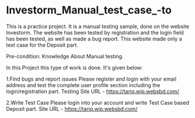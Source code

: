 # Investorm_Manual_test_case_-to
This is a practice project. It is a manual testing sample, done on the website Investorm. The website has been tested by registration and the login field has been tested, as well as made a bug report. This website made only a test case for the Deposit part.

Pre-condition: Knowledge About Manual testing.

In this Project this type of work is done. It's given below:

1.Find bugs and report issues
Please register and login with your email address and test the complete user profile section including the login/registration part. 
Testing Site URL - https://tariq.wip.websbd.com/

2.Write Test Case 
Please login into your account and write Test Case based Deposit part. 
Site URL - https://tariq.wip.websbd.com/



